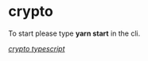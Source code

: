 # crypto

To start please type **yarn start** in the cli.

[_crypto typescript_](https://microsoft.github.io/PowerBI-JavaScript/modules/_node_modules__types_node_crypto_d_._crypto_.html)
